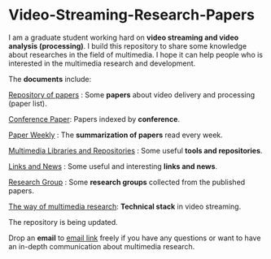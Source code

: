 # Video-Streaming-Research-Papers

I am a graduate student working hard on **video streaming and video analysis (processing)**. I build this repository to share some knowledge about researches in the field of multimedia. I hope it can help people who is interested in the multimedia research and development.

The **documents** include:

[Repository of papers](https://github.com/jinyucn/Video-Streaming-Research/blob/main/Repository%20of%20papers.md) : Some **papers** about video delivery and processing (paper list).

[Conference Paper](https://github.com/jinyucn/Video-Streaming-Research-Papers/blob/main/Conference%20Paper.md): Papers indexed by **conference**.

[Paper Weekly](https://github.com/jinyucn/Video-Streaming-Research/blob/main/Paper%20Weekly.md) : The **summarization of papers** read every week.

[Multimedia Libraries and Repositories](https://github.com/jinyucn/Video-Streaming-Research/blob/main/Multimedia%20Libraries%20and%20Repositories.md) : Some useful **tools and repositories**.

[Links and News](https://github.com/jinyucn/Video-Streaming-Research/blob/main/Links%20and%20News.md) : Some useful and interesting **links and news**.

[Research Group](https://github.com/jinyucn/Video-Streaming-Research/blob/main/Research%20Group.md) : Some **research groups** collected from the published papers.

[The way of multimedia research](https://github.com/jinyucn/Video-Streaming-Research/blob/main/The%20way%20of%20multimedia%20research.md): **Technical stack** in video streaming.

The repository is being updated.

Drop an **email** to [email link](jychencs@gmail.com) freely if you have any questions or want to have an in-depth communication about multimedia research.









